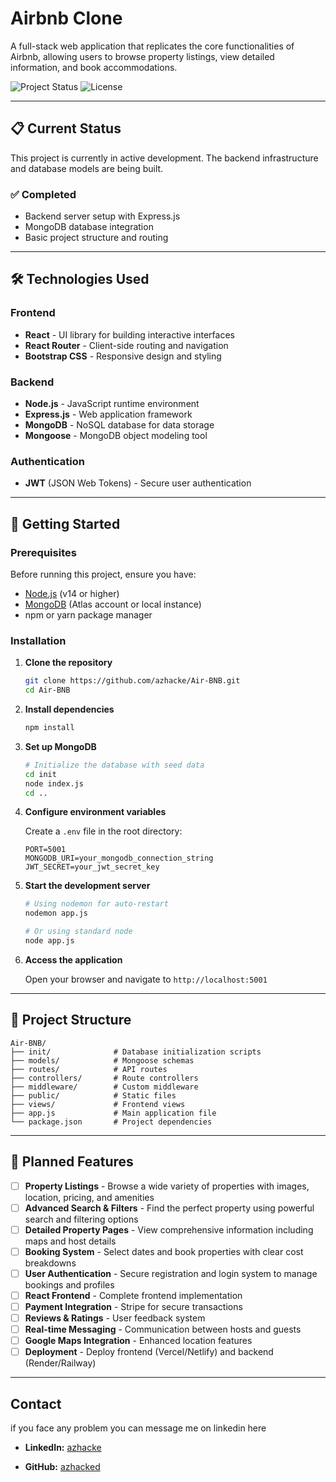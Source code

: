 # Airbnb Clone

A full-stack web application that replicates the core functionalities of Airbnb, allowing users to browse property listings, view detailed information, and book accommodations.

![Project Status](https://img.shields.io/badge/status-in%20development-yellow)
![License](https://img.shields.io/badge/license-MIT-blue)

---

## 📋 Current Status

This project is currently in active development. The backend infrastructure and database models are being built.

### ✅ Completed
- Backend server setup with Express.js
- MongoDB database integration
- Basic project structure and routing

---

## 🛠️ Technologies Used

### Frontend
- **React** - UI library for building interactive interfaces
- **React Router** - Client-side routing and navigation
- **Bootstrap CSS** - Responsive design and styling

### Backend
- **Node.js** - JavaScript runtime environment
- **Express.js** - Web application framework
- **MongoDB** - NoSQL database for data storage
- **Mongoose** - MongoDB object modeling tool

### Authentication
- **JWT** (JSON Web Tokens) - Secure user authentication

---

## 🚀 Getting Started

### Prerequisites

Before running this project, ensure you have:
- [Node.js](https://nodejs.org/) (v14 or higher)
- [MongoDB](https://www.mongodb.com/) (Atlas account or local instance)
- npm or yarn package manager

### Installation

1. **Clone the repository**
   ```bash
   git clone https://github.com/azhacke/Air-BNB.git
   cd Air-BNB
   ```

2. **Install dependencies**
   ```bash
   npm install
   ```

3. **Set up MongoDB**
   ```bash
   # Initialize the database with seed data
   cd init
   node index.js
   cd ..
   ```

4. **Configure environment variables**
   
   Create a `.env` file in the root directory:
   ```env
   PORT=5001
   MONGODB_URI=your_mongodb_connection_string
   JWT_SECRET=your_jwt_secret_key
   ```

5. **Start the development server**
   ```bash
   # Using nodemon for auto-restart
   nodemon app.js
   
   # Or using standard node
   node app.js
   ```

6. **Access the application**
   
   Open your browser and navigate to `http://localhost:5001`

---

## 📁 Project Structure

```
Air-BNB/
├── init/              # Database initialization scripts
├── models/            # Mongoose schemas
├── routes/            # API routes
├── controllers/       # Route controllers
├── middleware/        # Custom middleware
├── public/            # Static files
├── views/             # Frontend views
├── app.js             # Main application file
└── package.json       # Project dependencies
```

---

## 🔮 Planned Features

- [ ] **Property Listings** - Browse a wide variety of properties with images, location, pricing, and amenities
- [ ] **Advanced Search & Filters** - Find the perfect property using powerful search and filtering options
- [ ] **Detailed Property Pages** - View comprehensive information including maps and host details
- [ ] **Booking System** - Select dates and book properties with clear cost breakdowns
- [ ] **User Authentication** - Secure registration and login system to manage bookings and profiles
- [ ] **React Frontend** - Complete frontend implementation
- [ ] **Payment Integration** - Stripe for secure transactions
- [ ] **Reviews & Ratings** - User feedback system
- [ ] **Real-time Messaging** - Communication between hosts and guests
- [ ] **Google Maps Integration** - Enhanced location features
- [ ] **Deployment** - Deploy frontend (Vercel/Netlify) and backend (Render/Railway)

---

## Contact
 
 if you face any problem you can message me on linkedin here 

* **LinkedIn:** [azhacke](https://linkedin.com/in/azhacked)


* **GitHub:** [azhacked](https://github.com/azhacke)
